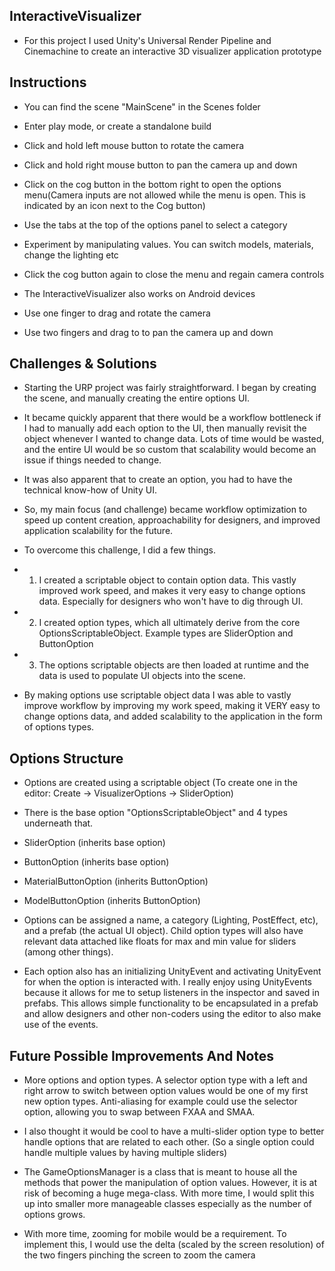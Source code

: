 ## InteractiveVisualizer ##
 
- For this project I used Unity's Universal Render Pipeline and Cinemachine to create an interactive 3D visualizer application prototype

## Instructions ##

- You can find the scene "MainScene" in the Scenes folder

- Enter play mode, or create a standalone build
- Click and hold left mouse button to rotate the camera
- Click and hold right mouse button to pan the camera up and down
- Click on the cog button in the bottom right to open the options menu(Camera inputs are not allowed while the menu is open. This is indicated by an icon next to the Cog button)
- Use the tabs at the top of the options panel to select a category
- Experiment by manipulating values. You can switch models, materials, change the lighting etc
- Click the cog button again to close the menu and regain camera controls

- The InteractiveVisualizer also works on Android devices
- Use one finger to drag and rotate the camera
- Use two fingers and drag to to pan the camera up and down

## Challenges & Solutions ##

- Starting the URP project was fairly straightforward. I began by creating the scene, and manually creating the entire options UI. 

- It became quickly apparent that there would be a workflow bottleneck if I had to manually add each option to the UI, then manually revisit the object whenever I wanted to change data. Lots of time would be wasted, and the entire UI would be so custom that scalability would become an issue if things needed to change. 

- It was also apparent that to create an option, you had to have the technical know-how of Unity UI. 

- So, my main focus (and challenge) became workflow optimization to speed up content creation, approachability  for designers, and improved application scalability for the future. 

- To overcome this challenge, I did a few things.

- 1. I created a scriptable object to contain option data. This vastly improved work speed, and makes it very easy to change options data. Especially for designers who won't have to dig through UI. 
- 2. I created option types, which all ultimately derive from the core OptionsScriptableObject. Example types are SliderOption and ButtonOption
- 3. The options scriptable objects are then loaded at runtime and the data is used to populate UI objects into the scene.

- By making options use scriptable object data I was able to vastly improve workflow by improving my work speed, making it VERY easy to change options data, and added scalability to the application in the form of options types.

## Options Structure ##

- Options are created using a scriptable object (To create one in the editor: Create -> VisualizerOptions -> SliderOption)
- There is the base option "OptionsScriptableObject" and 4 types underneath that. 

- SliderOption (inherits base option)
- ButtonOption (inherits base option)
- MaterialButtonOption (inherits ButtonOption)
- ModelButtonOption (inherits ButtonOption)

- Options can be assigned a name, a category (Lighting, PostEffect, etc), and a prefab (the actual UI object). Child option types will also have relevant data attached like floats for max and min value for sliders (among other things).

- Each option also has an initializing UnityEvent and activating UnityEvent for when the option is interacted with. I really enjoy using UnityEvents because it allows for me to setup listeners in the inspector and saved in prefabs. This allows simple functionality to be encapsulated in a prefab and allow designers and other non-coders using the editor to also make use of the events. 

## Future Possible Improvements And Notes ##

- More options and option types. A selector option type with a left and right arrow to switch between option values would be one of my first new option types. Anti-aliasing for example could use the selector option, allowing you to swap between FXAA and SMAA. 

- I also thought it would be cool to have a multi-slider option type to better handle options that are related to each other. (So a single option could handle multiple values by having multiple sliders)

- The GameOptionsManager is a class that is meant to house all the methods that power the manipulation of option values. However, it is at risk of becoming a huge mega-class. With more time, I would split this up into smaller more manageable  classes especially as the number of options grows.

- With more time, zooming for mobile would be a requirement. To implement this, I would use the delta (scaled by the screen resolution) of the two fingers  pinching the screen to zoom the camera
